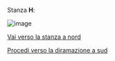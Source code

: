 Stanza **H**:

![image](resource:assets/images/page_old_dig_H.png)

[Vai verso la stanza a nord](page_old_dig_G)

[Procedi verso la diramazione a sud](page_old_dig_B2)